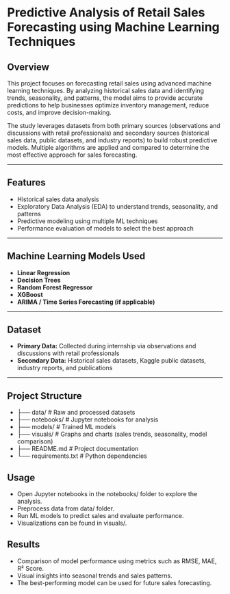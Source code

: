 # Predictive Analysis of Retail Sales Forecasting using Machine Learning Techniques

## Overview
This project focuses on forecasting retail sales using advanced machine learning techniques. By analyzing historical sales data and identifying trends, seasonality, and patterns, the model aims to provide accurate predictions to help businesses optimize inventory management, reduce costs, and improve decision-making.  

The study leverages datasets from both primary sources (observations and discussions with retail professionals) and secondary sources (historical sales data, public datasets, and industry reports) to build robust predictive models. Multiple algorithms are applied and compared to determine the most effective approach for sales forecasting.


---

## Features
- Historical sales data analysis
- Exploratory Data Analysis (EDA) to understand trends, seasonality, and patterns
- Predictive modeling using multiple ML techniques
- Performance evaluation of models to select the best approach

---

## Machine Learning Models Used
- **Linear Regression**  
- **Decision Trees**  
- **Random Forest Regressor**  
- **XGBoost**  
- **ARIMA / Time Series Forecasting (if applicable)**

---

## Dataset
- **Primary Data:** Collected during internship via observations and discussions with retail professionals  
- **Secondary Data:** Historical sales datasets, Kaggle public datasets, industry reports, and publications  

---

## Project Structure
- ├── data/ # Raw and processed datasets
- ├── notebooks/ # Jupyter notebooks for analysis
- ├── models/ # Trained ML models
- ├── visuals/ # Graphs and charts (sales trends, seasonality, model comparison)
- ├── README.md # Project documentation
- └── requirements.txt # Python dependencies

## Usage

- Open Jupyter notebooks in the notebooks/ folder to explore the analysis.
- Preprocess data from data/ folder.
- Run ML models to predict sales and evaluate performance.
- Visualizations can be found in visuals/.

## Results

- Comparison of model performance using metrics such as RMSE, MAE, R² Score.
- Visual insights into seasonal trends and sales patterns.
- The best-performing model can be used for future sales forecasting.
